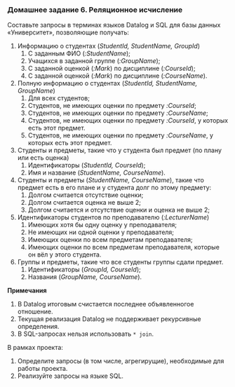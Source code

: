 ### Домашнее задание 6\. Реляционное исчисление

Составьте запросы в терминах языков Datalog и SQL для базы данных «Университет», позволяющие получать:

1.  Информацию о студентах (_StudentId, StudentName, GroupId_)
    1.  С заданным ФИО (_:StudentName_);
    2.  Учащихся в заданной группе (_:GroupName_);
    3.  C заданной оценкой (_:Mark_) по дисциплине (_:CourseId_);
    4.  C заданной оценкой (_:Mark_) по дисциплине (_:CourseName_).
2.  Полную информацию о студентах (_StudentId, StudentName, GroupName_)
    1.  Для всех студентов;
    2.  Студентов, не имеющих оценки по предмету _:CourseId_;
    3.  Студентов, не имеющих оценки по предмету _:CourseName_;
    4.  Студентов, не имеющих оценки по предмету _:CourseId_, у которых есть этот предмет.
    5.  Студентов, не имеющих оценки по предмету _:CourseName_, у которых есть этот предмет.
3.  Студенты и предметы, такие что у студента был предмет (по плану или есть оценка)
    1.  Идентификаторы (_StudentId, CourseId_);
    2.  Имя и название (_StudentName, CourseName_).
4.  Студенты и предметы (_StudentName, CourseName_), такие что предмет есть в его плане и у студента долг по этому предмету:
    1.  Долгом считается отсутствие оценки;
    2.  Долгом считается оценка не выше 2;
    3.  Долгом считается и отсутствие оценки и оценка не выше 2;
5.  Идентификаторы студентов по преподавателю (_:LecturerName_)
    1.  Имеющих хотя бы одну оценку у преподавателя;
    2.  Не имеющих ни одной оценки у преподавателя;
    3.  Имеющих оценки по всем предметам преподавателя;
    4.  Имеющих оценки по всем предметам преподавателя, которые он вёл у этого студента.
6.  Группы и предметы, такие что все студенты группы сдали предмет.
    1.  Идентификаторы (_GroupId, CourseId_);
    2.  Названия (_GroupName, CourseName_).

**Примечания**

1.  В Datalog итоговым счистается последнее объявленногое отношение.
2.  Текущая реализация Datalog не поддерживает рекурсивные определения.
3.  В SQL-запросах нельзя использовать `* join`.

В рамках проекта:

1.  Определите запросы (в том числе, агрегирущие), необходимые для работы проекта.
2.  Реализуйте запросы на языке SQL. 
